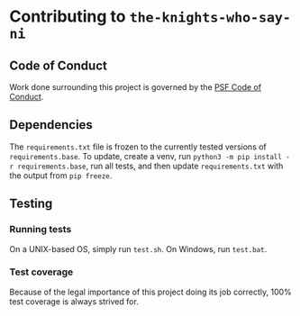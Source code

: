 # Contributing to `the-knights-who-say-ni`

## Code of Conduct
Work done surrounding this project is governed by the
[PSF Code of Conduct](https://www.python.org/psf/codeofconduct/).

## Dependencies
The `requirements.txt` file is frozen to the currently tested
versions of `requirements.base`. To update, create a venv,
run `python3 -m pip install -r requirements.base`, run all tests,
and then update `requirements.txt` with the output from `pip freeze`.

## Testing
### Running tests
On a UNIX-based OS, simply run `test.sh`. On Windows, run
`test.bat`.

### Test coverage
Because of the legal importance of this project doing its job
correctly, 100% test coverage is always strived for.
